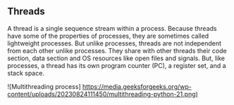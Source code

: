 ## Threads
A thread is a single sequence stream within a process. 
Because threads have some of the properties of processes, they are sometimes called lightweight processes. 
But unlike processes, threads are not independent from each other unlike processes. 
They share with other threads their code section, data section and OS resources like open files and signals. 
But, like processes, a thread has its own program counter (PC), a register set, and a stack space.

![Multithreading process]
<https://media.geeksforgeeks.org/wp-content/uploads/20230824111450/multithreading-python-21.png)>
